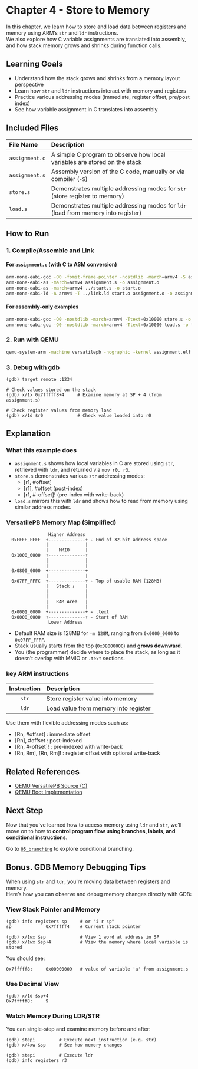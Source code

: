 # Chapter 4 - Store to Memory

In this chapter, we learn how to store and load data between registers and memory using ARM’s `str` and `ldr` instructions.  
We also explore how C variable assignments are translated into assembly, and how stack memory grows and shrinks during function calls.

## Learning Goals
- Understand how the stack grows and shrinks from a memory layout perspective
- Learn how `str` and `ldr` instructions interact with memory and registers
- Practice various addressing modes (immediate, register offset, pre/post index)
- See how variable assignment in C translates into assembly

## Included Files
| File Name      | Description                                                                       |
|:---------------|:----------------------------------------------------------------------------------|
| `assignment.c` | A simple C program to observe how local variables are stored on the stack         |
| `assignment.s` | Assembly version of the C code, manually or via compiler (`-S`)                   |
| `store.s`      | Demonstrates multiple addressing modes for `str` (store register to memory)       |
| `load.s`       | Demonstrates multiple addressing modes for `ldr` (load from memory into register) |

## How to Run
### 1. Compile/Assemble and Link
#### For `assignment.c` (with C to ASM conversion)
```bash
arm-none-eabi-gcc -O0 -fomit-frame-pointer -nostdlib -march=armv4 -S assignment.c    # generate assignment.s
arm-none-eabi-as -march=armv4 assignment.s -o assignment.o
arm-none-eabi-as -march=armv4 ../start.s -o start.o
arm-none-eabi-ld -A armv4 -T ../link.ld start.o assignment.o -o assignment.elf
```

#### For assembly-only examples
```bash
arm-none-eabi-gcc -O0 -nostdlib -march=armv4 -Ttext=0x10000 store.s -o store.elf
arm-none-eabi-gcc -O0 -nostdlib -march=armv4 -Ttext=0x10000 load.s -o load.elf
```


### 2. Run with QEMU
```bash
qemu-system-arm -machine versatilepb -nographic -kernel assignment.elf -S -s
```

### 3. Debug with gdb
```gdb
(gdb) target remote :1234

# Check values stored on the stack
(gdb) x/1x 0x7fffff8+4     # Examine memory at SP + 4 (from assignment.s)

# Check register values from memory load
(gdb) x/1d $r0             # Check value loaded into r0
```

## Explanation
### What this example does
-	`assignment.s` shows how local variables in C are stored using `str`, retrieved with `ldr`, and returned via `mov r0, r3`.
-	`store.s` demonstrates various `str` addressing modes:
	-	[r1, #offset]
	-	[r1], #offset (post-index)
	-	[r1, #-offset]! (pre-index with write-back)
-	`load.s` mirrors this with `ldr` and shows how to read from memory using similar address modes.

### VersatilePB Memory Map (Simplified)
```
                Higher Address
  0xFFFF_FFFF  +--------------+ ← End of 32-bit address space
               |              |
               |    MMIO      |
  0x1000_0000  +--------------+
               |              |
               |              |
  0x0800_0000  +--------------+
               |              |
  0x07FF_FFFC  +--------------+ ← Top of usable RAM (128MB)
               |   Stack ↓    |
               |              |
               |              |
               |   RAM Area   |
               |              |
  0x0001_0000  +--------------+ ← .text
  0x0000_0000  +--------------+ ← Start of RAM
                Lower Address
```

-	Default RAM size is 128MB for `-m 128M`, ranging from `0x0000_0000` to `0x07FF_FFFF`.
-	Stack usually starts from the top (`0x08000000`) and **grows downward**.
-	You (the programmer) decide where to place the stack, as long as it doesn’t overlap with MMIO or `.text` sections.

### key ARM instructions
| Instruction | Description                           |
|:-----------:|:--------------------------------------|
|    `str`    | Store register value into memory      |
|    `ldr`    | Load value from memory into register  |

Use them with flexible addressing modes such as:
-	[Rn, #offset]        : immediate offset
-	[Rn], #offset        : post-indexed
-	[Rn, #-offset]!      : pre-indexed with write-back
-	[Rn, Rm], [Rn, Rm]!  : register offset with optional write-back

## Related References
-	[QEMU VersatilePB Source (C)](https://github.com/qemu/qemu/blob/master/hw/arm/versatilepb.c)
-	[QEMU Boot Implementation](https://github.com/qemu/qemu/blob/master/hw/arm/boot.c)


##  Next Step
Now that you’ve learned how to access memory using `ldr` and `str`,
we’ll move on to how to **control program flow using branches, labels, and conditional instructions**.

Go to [`05_branching`](../05_branching/README.md) to explore conditional branching.

## Bonus. GDB Memory Debugging Tips
When using `str` and `ldr`, you're moving data between registers and memory.  
Here’s how you can observe and debug memory changes directly with GDB:

### View Stack Pointer and Memory
```gdb
(gdb) info registers sp     # or "i r sp"
sp             0x7fffff4    # Current stack pointer

(gdb) x/1wx $sp             # View 1 word at address in SP
(gdb) x/1wx $sp+4           # View the memory where local variable is stored
```

You should see:
```
0x7fffff8:     0x00000009   # value of variable 'a' from assignment.s
```

### Use Decimal View
```gdb
(gdb) x/1d $sp+4
0x7fffff8:     9
```

### Watch Memory During LDR/STR
You can single-step and examine memory before and after:
```gdb
(gdb) stepi         # Execute next instruction (e.g. str)
(gdb) x/4xw $sp     # See how memory changes

(gdb) stepi         # Execute ldr
(gdb) info registers r3
```

